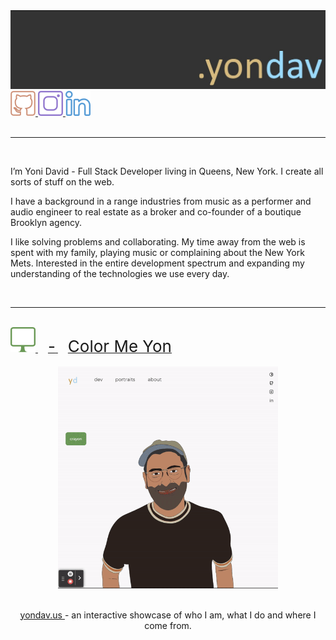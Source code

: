 <div>
  <img src='./readme/branding/banner.jpeg' alt='yondav'/>
  <a 
  href='https://github.com/yondav' target='_blank' rel='noopener noreferrer'>
    <img src='./readme/icons/github.svg' />
  </a>
  <a 
  href='https://www.instagram.com/yondav/' alt='instagram' target='_blank' rel='noopener noreferrer'>
    <img src='./readme/icons/instagram.svg' />
  </a>
  <a 
  href='https://www.linkedin.com/in/yoni-david-5965b6149' alt='linkedin' target='_blank' rel='noopener noreferrer'>
    <img src='./readme/icons/linkedin.svg' />
  </a>
</div>

<br />

---

<br/>
<p>

I’m Yoni David - Full Stack Developer living in Queens, New York. I create all sorts of stuff on the web.

</p>
<p>
I have a background in a range industries from music as a performer and audio engineer to real estate as a broker and co-founder of a boutique Brooklyn agency.
</p>
<p>
I like solving problems and collaborating. My time away from the web is spent with my family, playing music or complaining about the New York Mets. Interested in the entire development spectrum and expanding my understanding of the technologies we use every day.
</p>
<br />

---

<br />

<div>
<a 
  href='https://www.yondav.us/' target='_blank' rel='noopener noreferrer'>
    <img src='./readme/icons/web.svg' />
    <span style='font-size: 26px; margin-left: 16px'>-</span>
  <span style='font-size: 26px; margin-left: 16px'>Color Me Yon</span>
  </a>
  </div>

<br/>
<div style='text-align: center'>
  <img src='./readme/gifs/coloring_book.gif' alt='coloring book' width='70%'>
</div>
</br>
<p style='text-align: center'>
  <a href='https://www.yondav.us/' target='_blank' rel='noopener noreferrer'>
  yondav.us
  </a>
  - an interactive showcase of who I am, what I do and where I come from.
</p>

<!--
[![yondav's GitHub stats](https://github-readme-stats.vercel.app/api?username=yondav&show_icons=true&theme=onedark)](https://github.com/yondav/github-readme-stats)
title_color - Card's title color (hex color)
text_color - Body text color (hex color)
icon_color - Icons color if available (hex color)
border_color - Card's border color (hex color). (Does not apply when hide_border is enabled)
bg_color - Card's background color (hex color) or a gradient in the form of angle,start,end
hide_border - Hides the card's border (boolean)
theme - name of the theme, choose from all available themes
cache_seconds - set the cache header manually (min: 1800, max: 86400)
locale - set the language in the card (e.g. cn, de, es, etc.)
border_radius - Corner rounding on the card_

**yondav/yondav** is a ✨ _special_ ✨ repository because its `README.md` (this file) appears on your GitHub profile.

Here are some ideas to get you started:

- 🔭 I’m currently working on ...
- 🌱 I’m currently learning ...
- 👯 I’m looking to collaborate on ...
- 🤔 I’m looking for help with ...
- 💬 Ask me about ...
- 📫 How to reach me: ...
- 😄 Pronouns: ...
- ⚡ Fun fact: ...
  -->

